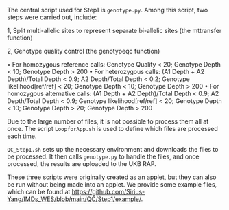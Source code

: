The central script used for Step1 is `genotype.py`. Among this script, two steps were carried out, include:

1, Split multi-allelic sites to represent separate bi-allelic sites (the mttransfer function)

2, Genotype quality control (the genotypeqc function)

• For homozygous reference calls: Genotype Quality < 20; Genotype Depth < 10; Genotype Depth > 200
• For heterozygous calls: (A1 Depth + A2 Depth)/Total Depth < 0.9; A2 Depth/Total Depth < 0.2; Genotype likelihood[ref/ref] < 20; Genotype Depth < 10; Genotype Depth > 200
• For homozygous alternative calls: (A1 Depth + A2 Depth)/Total Depth < 0.9; A2 Depth/Total Depth < 0.9; Genotype likelihood[ref/ref] < 20; Genotype Depth < 10; Genotype Depth > 20; Genotype Depth > 200

Due to the large number of files, it is not possible to process them all at once. The script `LoopforApp.sh` is used to define which files are processed each time. 

`QC_Step1.sh` sets up the necessary environment and downloads the files to be processed. It then calls `genotype.py` to handle the files, and once processed, the results are uploaded to the UKB RAP. 

These three scripts were originally created as an applet, but they can also be run without being made into an applet. We provide some example files, which can be found at https://github.com/Sirius-Yang/IMDs_WES/blob/main/QC/Step1/example/.

